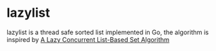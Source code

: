# lazylist

lazylist is a thread safe sorted list implemented in Go, the algorithm is inspired by [A Lazy Concurrent List-Based Set Algorithm](http://citeseerx.ist.psu.edu/viewdoc/download?doi=10.1.1.170.1314&rep=rep1&type=pdf)
